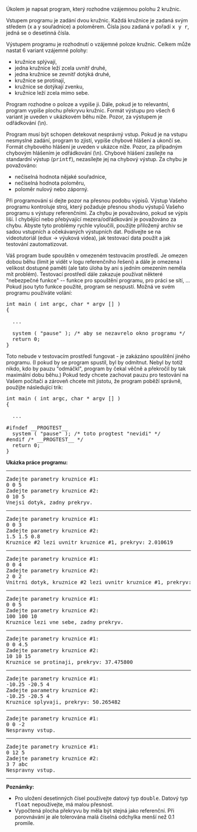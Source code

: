 Úkolem je napsat program, který rozhodne vzájemnou polohu 2 kružnic.

Vstupem programu je zadání dvou kružnic. Každá kružnice je zadaná svým středem (x a y souřadnice) a poloměrem. Čísla jsou zadaná v pořadí <tt>x y r</tt>, jedná se o desetinná čísla.

Výstupem programu je rozhodnutí o vzájemné poloze kružnic. Celkem může nastat 6 variant vzájemné polohy:

*   kružnice splývají,
*   jedna kružnice leží zcela uvnitř druhé,
*   jedna kružnice se zevnitř dotýká druhé,
*   kružnice se protínají,
*   kružnice se dotýkají zvenku,
*   kružnice leží zcela mimo sebe.

Program rozhodne o poloze a vypíše ji. Dále, pokud je to relevantní, program vypíše plochu překryvu kružnic. Formát výstupu pro všech 6 variant je uveden v ukázkovém běhu níže. Pozor, za výstupem je odřádkování (\n).

Program musí být schopen detekovat nesprávný vstup. Pokud je na vstupu nesmyslné zadání, program to zjistí, vypíše chybové hlášení a ukončí se. Formát chybového hlášení je uveden v ukázce níže. Pozor, za případným chybovým hlášením je odřádkování (\n). Chybové hlášení zasílejte na standardní výstup (<tt>printf</tt>), nezasílejte jej na chybový výstup. Za chybu je považováno:

*   nečíselná hodnota nějaké souřadnice,
*   nečíselná hodnota poloměru,
*   poloměr nulový nebo záporný.

Při programování si dejte pozor na přesnou podobu výpisů. Výstup Vašeho programu kontroluje stroj, který požaduje přesnou shodu výstupů Vašeho programu s výstupy referenčními. Za chybu je považováno, pokud se výpis liší. I chybějící nebo přebývající mezera/odřádkování je považováno za chybu. Abyste tyto problémy rychle vyloučili, použijte přiložený archiv se sadou vstupních a očekávaných výstupních dat. Podívejte se na videotutoriál (edux -> výuková videa), jak testovací data použít a jak testování zautomatizovat.

Váš program bude spouštěn v omezeném testovacím prostředí. Je omezen dobou běhu (limit je vidět v logu referenčního řešení) a dále je omezena i velikost dostupné paměti (ale tato úloha by ani s jedním omezením neměla mít problém). Testovací prostředí dále zakazuje používat některé "nebezpečné funkce" -- funkce pro spouštění programu, pro práci se sítí, ... Pokud jsou tyto funkce použité, program se nespustí. Možná ve svém programu používáte volání:

<pre>int main ( int argc, char * argv [] )
{

  ...

  system ( "pause" ); /* aby se nezavrelo okno programu */
  return 0;
}
</pre>

Toto nebude v testovacím prostředí fungovat - je zakázáno spouštění jiného programu. (I pokud by se program spustil, byl by odmítnut. Nebyl by totiž nikdo, kdo by pauzu "odmáčkl", program by čekal věčně a překročil by tak maximální dobu běhu.) Pokud tedy chcete zachovat pauzu pro testování na Vašem počítači a zároveň chcete mít jistotu, že program poběží správně, použijte následující trik:

<pre>int main ( int argc, char * argv [] )
{

  ...

#ifndef __PROGTEST__
  system ( "pause" ); /* toto progtest "nevidi" */
#endif /* __PROGTEST__ */
  return 0;
}
</pre>

**Ukázka práce programu:**  

* * *

<pre>Zadejte parametry kruznice #1:
0 0 5
Zadejte parametry kruznice #2:
0 10 5
Vnejsi dotyk, zadny prekryv.
</pre>

* * *

<pre>Zadejte parametry kruznice #1:
0 0 3
Zadejte parametry kruznice #2:
1.5 1.5 0.8
Kruznice #2 lezi uvnitr kruznice #1, prekryv: 2.010619
</pre>

* * *

<pre>Zadejte parametry kruznice #1:
0 0 4
Zadejte parametry kruznice #2:
2 0 2
Vnitrni dotyk, kruznice #2 lezi uvnitr kruznice #1, prekryv: 12.566371
</pre>

* * *

<pre>Zadejte parametry kruznice #1:
0 0 5
Zadejte parametry kruznice #2:
100 100 10
Kruznice lezi vne sebe, zadny prekryv.
</pre>

* * *

<pre>Zadejte parametry kruznice #1:
0 0 4.5
Zadejte parametry kruznice #2:
10 10 15
Kruznice se protinaji, prekryv: 37.475800
</pre>

* * *

<pre>Zadejte parametry kruznice #1:
-10.25 -20.5 4
Zadejte parametry kruznice #2:
-10.25 -20.5 4
Kruznice splyvaji, prekryv: 50.265482
</pre>

* * *

<pre>Zadejte parametry kruznice #1:
0 0 -2
Nespravny vstup.
</pre>

* * *

<pre>Zadejte parametry kruznice #1:
0 12 5
Zadejte parametry kruznice #2:
3 7 abc
Nespravny vstup.
</pre>

* * *

**Poznámky:**

*   Pro uložení desetinných čísel používejte datový typ <tt>double</tt>. Datový typ <tt>float</tt> nepoužívejte, má malou přesnost.
*   Vypočtená plocha překryvu by měla být stejná jako referenční. Při porovnávání je ale tolerována malá číselná odchylka menší než 0.1 promile.
